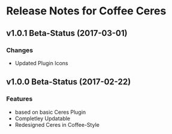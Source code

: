 # Release Notes for Coffee Ceres

## v1.0.1 Beta-Status (2017-03-01)

### Changes
- Updated Plugin Icons

## v1.0.0 Beta-Status (2017-02-22)

### Features

- based on basic Ceres Plugin
- Completley Updatable
- Redesigned Ceres in Coffee-Style
